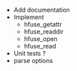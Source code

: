 - Add documentation
- Implement
    - hfuse_getattr
    - hfuse_readdir
    - hfuse_open
    - hfuse_read
- Unit tests ?
- parse options
